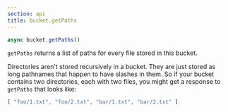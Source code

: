 ```yaml
---
section: api
title: bucket.getPaths
---
```


```js
async bucket.getPaths()
```

`getPaths` returns a list of paths for every file stored in this bucket.

Directories aren't stored recursively in a bucket. They are just stored as long pathnames that happen to have slashes in them. So if your bucket contains two directories, each with two files, you might get a response to `getPaths` that looks like:

```js
[ "foo/1.txt", "foo/2.txt", "bar/1.txt", "bar/2.txt" ]
```
